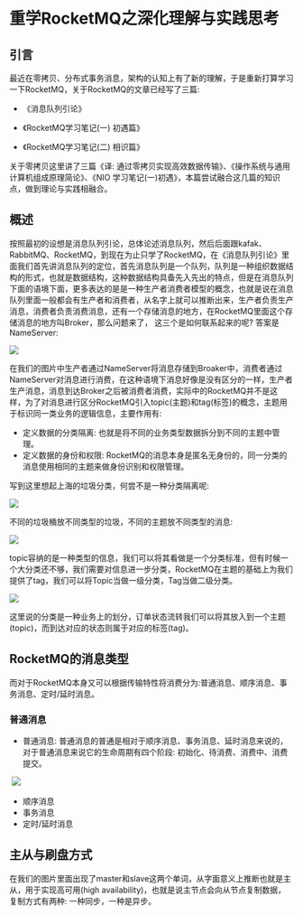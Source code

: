 # 重学RocketMQ之深化理解与实践思考

## 引言

最近在零拷贝、分布式事务消息，架构的认知上有了新的理解，于是重新打算学习一下RocketMQ，关于RocketMQ的文章已经写了三篇:

-  《消息队列引论》

- 《RocketMQ学习笔记(一) 初遇篇》
- 《RocketMQ学习笔记(二) 相识篇》

关于零拷贝这里讲了三篇《译: 通过零拷贝实现高效数据传输》、《操作系统与通用计算机组成原理简论》、《NIO 学习笔记(一)初遇》，本篇尝试融合这几篇的知识点，做到理论与实践相融合。

## 概述

按照最初的设想是消息队列引论，总体论述消息队列，然后后面跟kafak、RabbitMQ、RocketMQ，到现在为止只学了RocketMQ，在《消息队列引论》里面我们首先讲消息队列的定位，首先消息队列是一个队列，队列是一种组织数据结构的形式，也就是数据结构，这种数据结构具备先入先出的特点，但是在消息队列下面的语境下面，更多表达的是是一种生产者消费者模型的概念，也就是说在消息队列里面一般都会有生产者和消费者，从名字上就可以推断出来，生产者负责生产消息，消费者负责消费消息，还有一个存储消息的地方，在RocketMQ里面这个存储消息的地方叫Broker，那么问题来了， 这三个是如何联系起来的呢? 答案是NameServer:

![](https://a.a2k6.com/gerald/i/2024/08/14/37vi.png)



在我们的图片中生产者通过NameServer将消息存储到Broaker中，消费者通过NameServer对消息进行消费，在这种语境下消息好像是没有区分的一样，生产者生产消息，消息到达Broker之后被消费者消费，实际中的RocketMQ并不是这样，为了对消息进行区分RocketMQ引入topic(主题)和tag(标签)的概念，主题用于标识同一类业务的逻辑信息，主要作用有:

- 定义数据的分类隔离: 也就是将不同的业务类型数据拆分到不同的主题中管理。
- 定义数据的身份和权限:  RocketMQ的消息本身是匿名无身份的，同一分类的消息使用相同的主题来做身份识别和权限管理。

写到这里想起上海的垃圾分类，何尝不是一种分类隔离呢:

![](https://a.a2k6.com/gerald/i/2024/08/16/4hv60.png)

不同的垃圾桶放不同类型的垃圾，不同的主题放不同类型的消息:

![](https://a.a2k6.com/gerald/i/2024/08/16/p3ow.png)

topic容纳的是一种类型的信息，我们可以将其看做是一个分类标准，但有时候一个大分类还不够，我们需要对信息进一步分类，RocketMQ在主题的基础上为我们提供了tag，我们可以将Topic当做一级分类，Tag当做二级分类。

![](https://a.a2k6.com/gerald/i/2024/08/16/5jqq5.png)

这里说的分类是一种业务上的划分，订单状态流转我们可以将其放入到一个主题(topic)，而到达对应的状态则属于对应的标签(tag)。

## RocketMQ的消息类型

而对于RocketMQ本身又可以根据传输特性将消费分为:普通消息、顺序消息、事务消息、定时/延时消息。

### 普通消息

- 普通消息:  普通消息的普通是相对于顺序消息、事务消息、延时消息来说的，对于普通消息来说它的生命周期有四个阶段: 初始化、待消费、消费中、消费提交。

​	![](https://a.a2k6.com/gerald/i/2024/08/16/wd7z.png)



- 顺序消息
- 事务消息
- 定时/延时消息







## 主从与刷盘方式

在我们的图片里面出现了master和slave这两个单词，从字面意义上推断也就是主从，用于实现高可用(high availability)，也就是说主节点会向从节点复制数据，复制方式有两种: 一种同步，一种是异步。

